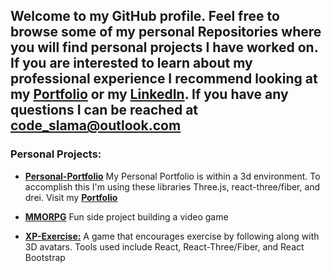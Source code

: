 ## Welcome to my GitHub profile. Feel free to browse some of my personal Repositories where you will find personal projects I have worked on. If you are interested to learn about my professional experience I recommend looking at my **[Portfolio](https://codecody.dev/)** or my **[LinkedIn](https://www.linkedin.com/in/code-cody/)**. If you have any questions I can be reached at code_slama@outlook.com

### Personal Projects:
- **[Personal-Portfolio](https://github.com/code-cody-418/personal-portfolio)** My Personal Portfolio is within a 3d environment. To accomplish this I'm using these libraries Three.js, react-three/fiber, and drei. Visit my **[Portfolio](https://codecody.dev/)**

- **[MMORPG](https://mmorpg.codecody.dev/)** Fun side project building a video game  

- **[XP-Exercise:](https://github.com/code-cody-418/XP-Exercise)** A game that encourages exercise by following along with 3D avatars. Tools used include React, React-Three/Fiber, and React Bootstrap 
